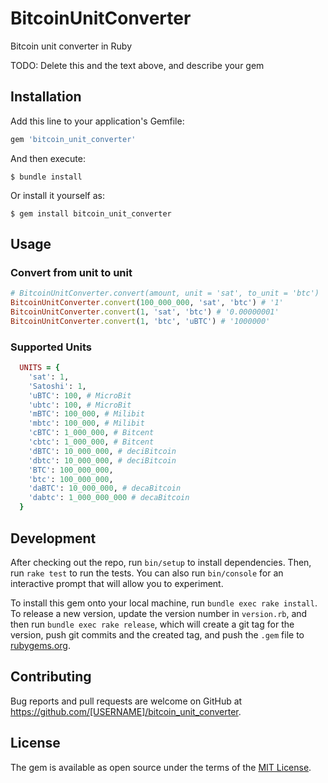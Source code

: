 # BitcoinUnitConverter

Bitcoin unit converter in Ruby

TODO: Delete this and the text above, and describe your gem

## Installation

Add this line to your application's Gemfile:

```ruby
gem 'bitcoin_unit_converter'
```

And then execute:

    $ bundle install

Or install it yourself as:

    $ gem install bitcoin_unit_converter

## Usage
### Convert from unit to unit
```ruby
# BitcoinUnitConverter.convert(amount, unit = 'sat', to_unit = 'btc')
BitcoinUnitConverter.convert(100_000_000, 'sat', 'btc') # '1'
BitcoinUnitConverter.convert(1, 'sat', 'btc') # '0.00000001'
BitcoinUnitConverter.convert(1, 'btc', 'uBTC') # '1000000'
```
### Supported Units
```ruby
  UNITS = {
    'sat': 1,
    'Satoshi': 1,
    'uBTC': 100, # MicroBit
    'ubtc': 100, # MicroBit
    'mBTC': 100_000, # Milibit
    'mbtc': 100_000, # Milibit
    'cBTC': 1_000_000, # Bitcent
    'cbtc': 1_000_000, # Bitcent
    'dBTC': 10_000_000, # deciBitcoin
    'dbtc': 10_000_000, # deciBitcoin
    'BTC': 100_000_000,
    'btc': 100_000_000,
    'daBTC': 10_000_000, # decaBitcoin
    'dabtc': 1_000_000_000 # decaBitcoin
  }
```
## Development

After checking out the repo, run `bin/setup` to install dependencies. Then, run `rake test` to run the tests. You can also run `bin/console` for an interactive prompt that will allow you to experiment.

To install this gem onto your local machine, run `bundle exec rake install`. To release a new version, update the version number in `version.rb`, and then run `bundle exec rake release`, which will create a git tag for the version, push git commits and the created tag, and push the `.gem` file to [rubygems.org](https://rubygems.org).

## Contributing

Bug reports and pull requests are welcome on GitHub at https://github.com/[USERNAME]/bitcoin_unit_converter.

## License

The gem is available as open source under the terms of the [MIT License](https://opensource.org/licenses/MIT).
